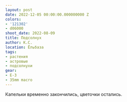 ```yaml
---
layout: post
date: 2022-12-05 00:00:00.000000000 Z
colors:
- '121302'
- d06000
shoot_date: 2022-08-09
title: Подсолнух
author: К.С.
location: Ёльбаза
tags:
- растения
- астровые
- подсолнухи
gear:
- E-3
- 35mm macro
---
```

Капельки временно закончились, цветочки остались.

